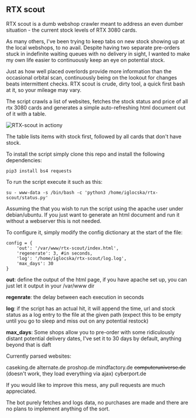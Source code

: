 ## RTX scout

RTX scout is a dumb webshop crawler meant to address an even dumber situation - the current stock levels of RTX 3080 cards.

As many others, I've been trying to keep tabs on new stock showing up at the local webshops, to no avail. Despite having two separate pre-orders stuck in indefinite waiting queues with no delivery in sight, I wanted to make my own life easier to continuously keep an eye on potential stock.

Just as how well placed overlords provide more information than the occasional orbital scan, continuously being on the lookout for changes beats intermittent checks. RTX scout is crude, dirty tool, a quick first bash at it, so your mileage may vary.

The script crawls a list of websites, fetches the stock status and price of all rtx 3080 cards and generates a simple auto-refreshing html document out of it with a table.

![RTX-scout in actiony](screenshot..png)

The table lists items with stock first, followed by all cards that don't have stock.

To install the script simply clone this repo and install the following dependencies:

```
pip3 install bs4 requests
```

To run the script execute it such as this:

```
su - www-data -s /bin/bash -c 'python3 /home/iglocska/rtx-scout/status.py'
```

Assuming the that you wish to run the script using the apache user under debian/ubuntu. If you just want to generate an html document and run it without a webserver this is not needed.

To configure it, simply modify the config dictionary at the start of the file:

```
config = {
    'out': '/var/www/rtx-scout/index.html',
    'regenerate': 3, #in seconds,
    'log': '/home/iglocska/rtx-scout/log.log',
    'max_days': 30
}
```

**out**: define the output of the html page, if you have apache set up, you can just let it output in your /var/www dir

**regenrate**: the delay between each execution in seconds

**log**: if the script has an actual hit, it will append the time, url and stock status as a log entry to the file at the given path (expect this to be empty until you go to sleep and miss out on any potential restock)

**max\_days**: Some shops allow you to pre-order with some ridiculously distant potential delivery dates, I've set it to 30 days by default, anything beyond that is daft

Currently parsed websites:

caseking.de
alternate.de
proshop.de
mindfactory.de
~~computeruniverse.de~~ (doesn't work, they load everything via ajax)
cyberport.de

If you would like to improve this mess, any pull requests are much appreciated.

The bot purely fetches and logs data, no purchases are made and there are no plans to implement anything of the sort.
